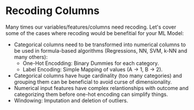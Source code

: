 # Recoding Columns
Many times our variables/features/columns need recoding. Let's cover some of the cases where recoding would be benefitial for your ML Model:
* Categorical columns need to be transformed into numerical columns to be used in formula-based algorithms (Regressions, NN, SVM, k-NN and many others):
  - One-Hot Encodding: Binary Dummies for each category.
  - Label Encoding: Simple Mapping of values (A -> 1, B -> 2).
* Categorical columns have huge cardinality (too many categories) and grouping them can be beneficial to avoid curse of dimensionality.
* Numerical input features have complex relantionships with outcome and categorizing them before one-hot encoding can simplify things.
* Windowing: Imputation and deletion of outliers.
